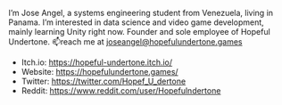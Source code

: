 I’m Jose Angel, a systems engineering student from Venezuela, living in Panama. I’m interested in data science and video game development, mainly learning Unity right now. Founder and sole employee of Hopeful Undertone. 📫reach me at joseangel@hopefulundertone.games

- Itch.io: https://hopeful-undertone.itch.io/
- Website: https://hopefulundertone.games/
- Twitter: https://twitter.com/Hopef_U_dertone
- Reddit: https://www.reddit.com/user/Hopefulndertone
